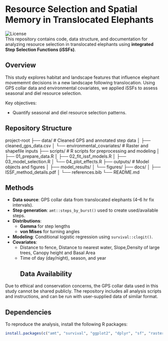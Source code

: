 # Resource Selection and Spatial Memory in Translocated Elephants

![License](https://img.shields.io/badge/license-MIT-green.svg)  
This repository contains code, data structure, and documentation for analyzing resource selection in translocated elephants using **integrated Step Selection Functions (iSSFs)**.

## Overview

This study explores habitat and landscape features that influence elephant movememnt decisions in a new landscape following translocation. Using GPS collar data and environmental covariates, we applied iSSFs to assess seasonal and diel resource selection.

Key objectives:
- Quantify seasonal and diel resource selection patterns.

## Repository Structure
 project-root
├── data/ # Cleaned GPS and annotated step data
│ ├── cleaned_gps_data.csv
│ └── environmental_covariates/ # Raster and shapefile inputs
├── scripts/ # R scripts for preprocessing and modeling
│ ├── 01_prepare_data.R
│ ├── 02_fit_issf_models.R
│ ├── 03_model_selection.R
│ └── 04_plot_effects.R
├── outputs/ # Model objects and figures
│ ├── model_results/
│ └── figures/
├── docs/
│ ├── ISSF_method_details.pdf
│ └── references.bib
└── README.md


## Methods

- **Data source**: GPS collar data from translocated elephants (4–6 hr fix intervals).
- **Step generation**: `amt::steps_by_burst()` used to create used/available steps.
- **Distributions**:
  - **Gamma** for step lengths
  - **von Mises** for turning angles
- **Modeling**: Conditional logistic regression using `survival::clogit()`.
- **Covariates**:
  - Distance to fence, Distance to nearest water, Slope,Density of large trees, Canopy height and Basal Area
  - Time of day (day/night), season, and year
    ## Data Availability
Due to ethical and conservation concerns, the GPS collar data used in this study cannot be shared publicly. The repository includes all analysis scripts and instructions, and can be run with user-supplied data of similar format.

## Dependencies

To reproduce the analysis, install the following R packages:

```r
install.packages(c("amt", "survival", "ggplot2", "dplyr", "sf", "raster", "terra", "lubridate"))

